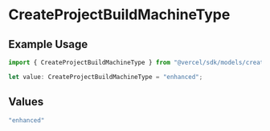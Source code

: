 # CreateProjectBuildMachineType

## Example Usage

```typescript
import { CreateProjectBuildMachineType } from "@vercel/sdk/models/createprojectop.js";

let value: CreateProjectBuildMachineType = "enhanced";
```

## Values

```typescript
"enhanced"
```